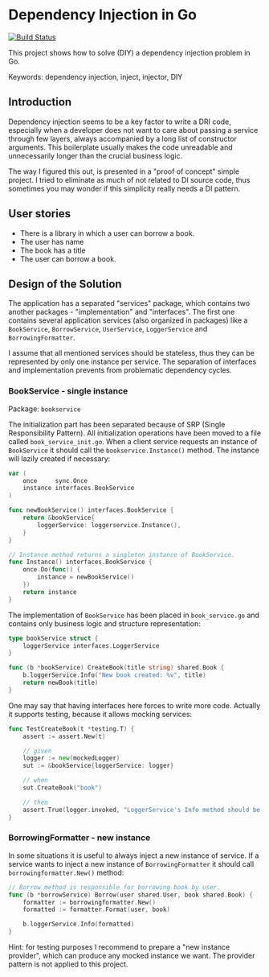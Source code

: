 # Dependency Injection in Go

[![Build Status](https://travis-ci.org/mtojek/dependency-injection-in-go.svg?branch=master)](https://travis-ci.org/mtojek/dependency-injection-in-go)

This project shows how to solve (DIY) a dependency injection problem in Go.

Keywords: dependency injection, inject, injector, DIY

## Introduction

Dependency injection seems to be a key factor to write a DRI code, especially when a developer does not want to care about passing a service through few layers, always accompanied by a long list of constructor arguments. This boilerplate usually makes the code unreadable and unnecessarily longer than the crucial business logic.

The way I figured this out, is presented in a "proof of concept" simple project. I tried to eliminate as much of not related to DI source code, thus sometimes you may wonder if this simplicity really needs a DI pattern.

## User stories

* There is a library in which a user can borrow a book.
* The user has name
* The book has a title
* The user can borrow a book.

## Design of the Solution

The application has a separated "services" package, which contains two another packages - "implementation" and "interfaces". The first one contains several application services (also organized in packages) like a `BookService`, `BorrowService`, `UserService`, `LoggerService` and `BorrowingFormatter`.

I assume that all mentioned services should be stateless, thus they can be represented by only one instance per service. The separation of interfaces and implementation prevents from problematic dependency cycles.

### BookService - single instance

Package: `bookservice`

The initialization part has been separated because of SRP (Single Responsibility Pattern). All initialization operations have been moved to a file called `book_service_init.go`. When a client service requests an instance of `BookService` it should call the `bookservice.Instance()` method. The instance will lazily created if necessary:

~~~ go
var (
	once     sync.Once
	instance interfaces.BookService
)

func newBookService() interfaces.BookService {
	return &bookService{
		loggerService: loggerservice.Instance(),
	}
}

// Instance method returns a singleton instance of BookService.
func Instance() interfaces.BookService {
	once.Do(func() {
		instance = newBookService()
	})
	return instance
}
~~~

The implementation of `BookService` has been placed in `book_service.go` and contains only business logic and structure representation:

~~~ go
type bookService struct {
	loggerService interfaces.LoggerService
}

func (b *bookService) CreateBook(title string) shared.Book {
	b.loggerService.Info("New book created: %v", title)
	return newBook(title)
}
~~~

One may say that having interfaces here forces to write more code. Actually it supports testing, because it allows mocking services:

~~~ go
func TestCreateBook(t *testing.T) {
	assert := assert.New(t)

	// given
	logger := new(mockedLogger)
	sut := &bookService{loggerService: logger}

	// when
	sut.CreateBook("book")

	// then
	assert.True(logger.invoked, "LoggerService's Info method should be invoked")
}
~~~

### BorrowingFormatter - new instance

In some situations it is useful to always inject a new instance of service. If a service wants to inject a new instance of `BorrowingFormatter` it should call `borrowingformatter.New()` method:

~~~ go
// Borrow method is responsible for borrowing book by user.
func (b *borrowService) Borrow(user shared.User, book shared.Book) {
	formatter := borrowingformatter.New()
	formatted := formatter.Format(user, book)

	b.loggerService.Info(formatted)
}
~~~

Hint: for testing purposes I recommend to prepare a "new instance provider", which can produce any mocked instance we want. The provider pattern is not applied to this project.

